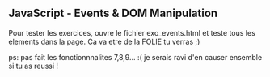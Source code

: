 ## JavaScript - Events & DOM Manipulation

Pour tester les exercices, ouvre le fichier exo_events.html et teste tous les elements dans la page. Ca va etre de la FOLIE tu verras ;)

ps: pas fait les fonctionnnalites 7,8,9... :( je serais ravi d'en causer ensemble si tu as reussi !
